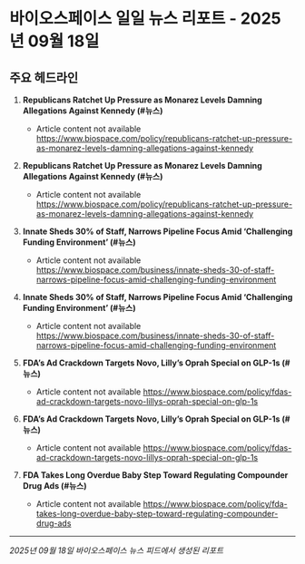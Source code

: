 # 바이오스페이스 일일 뉴스 리포트 - 2025년 09월 18일


## 주요 헤드라인

1. **Republicans Ratchet Up Pressure as Monarez Levels Damning Allegations Against Kennedy (#뉴스)**
   - Article content not available
   <https://www.biospace.com/policy/republicans-ratchet-up-pressure-as-monarez-levels-damning-allegations-against-kennedy>

2. **Republicans Ratchet Up Pressure as Monarez Levels Damning Allegations Against Kennedy (#뉴스)**
   - Article content not available
   <https://www.biospace.com/policy/republicans-ratchet-up-pressure-as-monarez-levels-damning-allegations-against-kennedy>

3. **Innate Sheds 30% of Staff, Narrows Pipeline Focus Amid ‘Challenging Funding Environment’ (#뉴스)**
   - Article content not available
   <https://www.biospace.com/business/innate-sheds-30-of-staff-narrows-pipeline-focus-amid-challenging-funding-environment>

4. **Innate Sheds 30% of Staff, Narrows Pipeline Focus Amid ‘Challenging Funding Environment’ (#뉴스)**
   - Article content not available
   <https://www.biospace.com/business/innate-sheds-30-of-staff-narrows-pipeline-focus-amid-challenging-funding-environment>

5. **FDA’s Ad Crackdown Targets Novo, Lilly’s Oprah Special on GLP-1s (#뉴스)**
   - Article content not available
   <https://www.biospace.com/policy/fdas-ad-crackdown-targets-novo-lillys-oprah-special-on-glp-1s>

6. **FDA’s Ad Crackdown Targets Novo, Lilly’s Oprah Special on GLP-1s (#뉴스)**
   - Article content not available
   <https://www.biospace.com/policy/fdas-ad-crackdown-targets-novo-lillys-oprah-special-on-glp-1s>

7. **FDA Takes Long Overdue Baby Step Toward Regulating Compounder Drug Ads (#뉴스)**
   - Article content not available
   <https://www.biospace.com/policy/fda-takes-long-overdue-baby-step-toward-regulating-compounder-drug-ads>


---
*2025년 09월 18일 바이오스페이스 뉴스 피드에서 생성된 리포트*